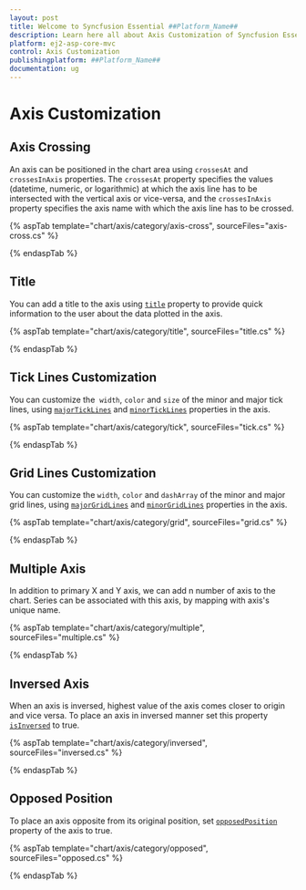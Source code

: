 ```yaml
---
layout: post
title: Welcome to Syncfusion Essential ##Platform_Name##
description: Learn here all about Axis Customization of Syncfusion Essential ##Platform_Name## widgets based on HTML5 and jQuery.
platform: ej2-asp-core-mvc
control: Axis Customization
publishingplatform: ##Platform_Name##
documentation: ug
---
```



# Axis Customization

## Axis Crossing

An axis can be positioned in the chart area using `crossesAt` and `crossesInAxis` properties. The `crossesAt`
property specifies the values (datetime, numeric, or logarithmic) at which the axis line has to be intersected
with the vertical axis or vice-versa, and the `crossesInAxis` property specifies the axis name with which the
axis line has to be crossed.

{% aspTab template="chart/axis/category/axis-cross", sourceFiles="axis-cross.cs" %}

{% endaspTab %}

## Title

You can add a title to the axis using [`title`](https://help.syncfusion.com/cr/aspnetcore-js2/Syncfusion.EJ2.Charts.ChartAxis.html#Syncfusion_EJ2_Charts_ChartAxis_Title) property to provide quick
information to the user about the data plotted in the axis.

{% aspTab template="chart/axis/category/title", sourceFiles="title.cs" %}

{% endaspTab %}

## Tick Lines Customization

You can customize the  `width`, `color` and `size` of the minor and major tick lines, using
[`majorTickLines`](https://help.syncfusion.com/cr/aspnetcore-js2/Syncfusion.EJ2.Charts.ChartAxis.html#Syncfusion_EJ2_Charts_ChartAxis_MajorTickLines) and
[`minorTickLines`](https://help.syncfusion.com/cr/aspnetcore-js2/Syncfusion.EJ2.Charts.ChartAxis.html#Syncfusion_EJ2_Charts_ChartAxis_MinorTickLines) properties in the axis.

{% aspTab template="chart/axis/category/tick", sourceFiles="tick.cs" %}

{% endaspTab %}

## Grid Lines Customization

You can customize the `width`, `color` and `dashArray` of the minor and major grid lines,
using [`majorGridLines`](https://help.syncfusion.com/cr/aspnetcore-js2/Syncfusion.EJ2.Charts.ChartAxis.html#Syncfusion_EJ2_Charts_ChartAxis_MajorGridLines) and
[`minorGridLines`](https://help.syncfusion.com/cr/aspnetcore-js2/Syncfusion.EJ2.Charts.ChartAxis.html#Syncfusion_EJ2_Charts_ChartAxis_MinorGridLines) properties in the axis.

{% aspTab template="chart/axis/category/grid", sourceFiles="grid.cs" %}

{% endaspTab %}

## Multiple Axis

In addition to primary X and Y axis, we can add n number of axis to the chart. Series can be associated with
this axis, by mapping with axis's unique name.

{% aspTab template="chart/axis/category/multiple", sourceFiles="multiple.cs" %}

{% endaspTab %}

## Inversed Axis

<!-- markdownlint-disable MD033 -->

When an axis is inversed, highest value of the axis comes closer to origin and vice versa. To place an axis in inversed manner set this property
 [`isInversed`](https://help.syncfusion.com/cr/aspnetcore-js2/Syncfusion.EJ2.Charts.ChartAxis.html#Syncfusion_EJ2_Charts_ChartAxis_IsInversed) to true.

 {% aspTab template="chart/axis/category/inversed", sourceFiles="inversed.cs" %}

{% endaspTab %}

## Opposed Position

<!-- markdownlint-disable MD012 -->
To place an axis opposite from its original position, set [`opposedPosition`](https://help.syncfusion.com/cr/aspnetcore-js2/Syncfusion.EJ2.Charts.ChartAxis.html#Syncfusion_EJ2_Charts_ChartAxis_OpposedPosition)
property of the axis to true.
<!-- markdownlint-disable MD012 -->

{% aspTab template="chart/axis/category/opposed", sourceFiles="opposed.cs" %}

{% endaspTab %}


